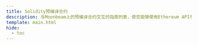 ```yaml
---
title: Solidity预编译合约
description: 与Moonbeam上的预编译合约交互的指南列表，使您能够使用Ethereum API与Substrate功能进行交互。
template: main.html
hide:
  - toc
---
```


<h1 class='subsection-title'></h1>
<div class='subsection-wrapper'></div>